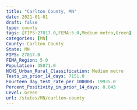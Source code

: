 ```yaml
---
title: "Carlton County, MN"
date: 2021-01-01
draft: false
type: county
tags: [FIPS:27017.0,FEMA:5.0,Medium metro,Green]
categories: [MN]
County: Carlton County
State: MN
FIPS: 27017.0
FEMA_Region: 5.0
Population: 35871.0
NCHS_Urban_Rural_Classification: Medium metro
Tests_in_prior_14_days: 7151.0
Fourteen_day_test_rate_per_100000: 19935.0
Percent_Positivity_in_prior_14_days: 0.043
Level: Green
url: /states/MN/carlton-county
---
```



